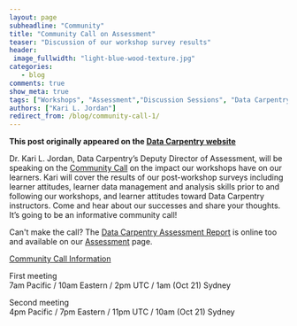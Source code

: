 ```yaml
---
layout: page
subheadline: "Community"
title: "Community Call on Assessment"
teaser: "Discussion of our workshop survey results"
header:
 image_fullwidth: "light-blue-wood-texture.jpg"
categories:
   - blog
comments: true
show_meta: true
tags: ["Workshops", "Assessment","Discussion Sessions", "Data Carpentry"]
authors: ["Kari L. Jordan"]
redirect_from: /blog/community-call-1/
--- 
```


**This post originally appeared on the [Data Carpentry website](https://datacarpentry.org)**

Dr. Kari L. Jordan, Data Carpentry’s Deputy Director of Assessment, will be speaking on the [Community Call](http://pad.software-carpentry.org/community-call-2016-10-20) on the impact our workshops have on our learners. Kari will cover the results of our post-workshop surveys including learner attitudes, learner data management and analysis skills prior to and following our workshops, and learner attitudes toward Data Carpentry instructors. Come and hear about our successes and share your thoughts. It’s going to be an informative community call!

Can't make the call? The [Data Carpentry Assessment Report](https://docs.google.com/document/d/1qafzCWZ7-9TgDhU5Hd5Gr2QLOpsQPjBDsfzdtg2mU40/edit) is online too and available on our [Assessment](http://www.datacarpentry.org/assessment/) page.

[Community Call Information](http://pad.software-carpentry.org/community-call-2016-10-20)

First meeting  
7am Pacific / 10am Eastern / 2pm UTC / 1am (Oct 21) Sydney

Second meeting  
4pm Pacific / 7pm Eastern / 11pm UTC / 10am (Oct 21) Sydney
